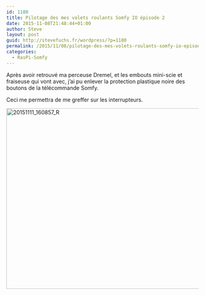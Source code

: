 ```yaml
---
id: 1180
title: Pilotage des mes volets roulants Somfy IO épisode 2
date: 2015-11-08T21:48:44+01:00
author: Steve
layout: post
guid: http://stevefuchs.fr/wordpress/?p=1180
permalink: /2015/11/08/pilotage-des-mes-volets-roulants-somfy-io-episode-2/
categories:
  - RasPi-Somfy
---
```

Après avoir retrouvé ma perceuse Dremel, et les embouts mini-scie et fraiseuse qui vont avec, j&rsquo;ai pu enlever la protection plastique noire des boutons de la télécommande Somfy.

Ceci me permettra de me greffer sur les interrupteurs.

[<img class="alignnone wp-image-1182 size-large" src="https://i2.wp.com/stevefuchs.fr/wordpress/wp-content/uploads/2015/11/20151111_160857_R.jpg?resize=840%2C473" alt="20151111_160857_R" width="840" height="473" srcset="https://i2.wp.com/stevefuchs.fr/wordpress/wp-content/uploads/2015/11/20151111_160857_R.jpg?resize=1024%2C576 1024w, https://i2.wp.com/stevefuchs.fr/wordpress/wp-content/uploads/2015/11/20151111_160857_R.jpg?resize=300%2C169 300w, https://i2.wp.com/stevefuchs.fr/wordpress/wp-content/uploads/2015/11/20151111_160857_R.jpg?w=1680 1680w" sizes="(max-width: 709px) 85vw, (max-width: 909px) 67vw, (max-width: 1362px) 62vw, 840px" data-recalc-dims="1" />](http://stevefuchs.fr/wordpress/2015/11/08/pilotage-des-mes-volets-roulants-somfy-io-episode-2/20151111_160857_r/)

&nbsp;